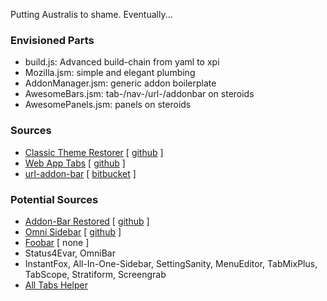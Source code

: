 Putting Australis to shame. Eventually...

### Envisioned Parts
- build.js: Advanced build-chain from yaml to xpi
- Mozilla.jsm: simple and elegant plumbing
- AddonManager.jsm: generic addon boilerplate
- AwesomeBars.jsm: tab-/nav-/url-/addonbar on steroids
- AwesomePanels.jsm: panels on steroids

### Sources
- [Classic Theme Restorer](https://addons.mozilla.org/de/firefox/addon/classicthemerestorer) [ [github](https://github.com/Aris-t2/ClassicThemeRestorer/blob/master/xpi/content/overlay.xul) ]
- [Web App Tabs](https://addons.mozilla.org/de/thunderbird/addon/webapp-tabs) [ [github](https://github.com/Mossop/WebAppTabs/blob/master/src/modules/OverlayManager.jsm) ]
- [url-addon-bar](https://addons.mozilla.org/de/firefox/addon/url-addon-bar) [ [bitbucket](https://bitbucket.org/zbinlin/url-addon-bar) ]

### Potential Sources
- [Addon-Bar Restored](https://addons.mozilla.org/de/firefox/addon/the-addon-bar) [ [github](https://github.com/Geek-in-Training/Firefox-Addon-Bar--Restored) ]
- [Omni Sidebar](https://addons.mozilla.org/de/firefox/addon/omnisidebar) [ [github](https://github.com/Quicksaver/OmniSidebar/issues) ]
- [Foobar](https://addons.mozilla.org/de/firefox/addon/foobar) [ none ]
- Status4Evar, OmniBar
- InstantFox, All-In-One-Sidebar, SettingSanity, MenuEditor, TabMixPlus, TabScope, Stratiform, Screengrab
- [All Tabs Helper](https://addons.mozilla.org/de/firefox/addon/all-tabs-helper)
